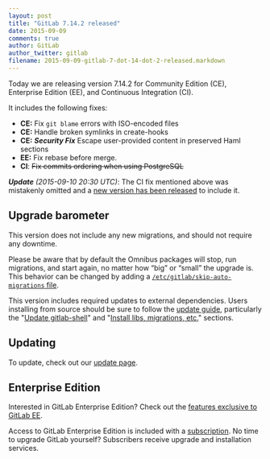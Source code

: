 ```yaml
---
layout: post
title: "GitLab 7.14.2 released"
date: 2015-09-09
comments: true
author: GitLab
author_twitter: gitlab
filename: 2015-09-09-gitlab-7-dot-14-dot-2-released.markdown
---
```


Today we are releasing version 7.14.2 for Community Edition (CE), Enterprise
Edition (EE), and Continuous Integration (CI).

It includes the following fixes:

- **CE:** Fix `git blame` errors with ISO-encoded files
- **CE:** Handle broken symlinks in create-hooks
- **CE:** ***Security Fix*** Escape user-provided content in preserved Haml
  sections
- **EE:** Fix rebase before merge.
- **CI**: ~~Fix commits ordering when using PostgreSQL~~

***Update*** *(2015-09-10 20:30 UTC)*: The CI fix mentioned above was mistakenly
omitted and a [new version has been released](/2015/09/10/gitlab-7-dot-14-dot-3-released/)
to include it.

<!-- more -->

## Upgrade barometer

This version does not include any new migrations, and should not require any
downtime.

Please be aware that by default the Omnibus packages will stop, run migrations,
and start again, no matter how “big” or “small” the upgrade is. This behavior
can be changed by adding a [`/etc/gitlab/skip-auto-migrations`
file](http://doc.gitlab.com/omnibus/update/README.html).

This version includes required updates to external dependencies. Users
installing from source should be sure to follow the [update guide], particularly
the "[Update gitlab-shell]" and "[Install libs, migrations, etc.]" sections.

## Updating

To update, check out our [update page](https://about.gitlab.com/update).

## Enterprise Edition

Interested in GitLab Enterprise Edition?
Check out the [features exclusive to GitLab EE](http://about.gitlab.com/features/#enterprise).

Access to GitLab Enterprise Edition is included with a [subscription](http://www.gitlab.com/pricing).
No time to upgrade GitLab yourself?
Subscribers receive upgrade and installation services.

[update guide]: https://gitlab.com/gitlab-org/gitlab-ce/blob/7-14-stable/doc/update/7.13-to-7.14.md
[Update gitlab-shell]: https://gitlab.com/gitlab-org/gitlab-ce/blob/7-14-stable/doc/update/7.13-to-7.14.md#4-update-gitlab-shell
[Install libs, migrations, etc.]: https://gitlab.com/gitlab-org/gitlab-ce/blob/7-14-stable/doc/update/7.13-to-7.14.md#5-install-libs-migrations-etc
